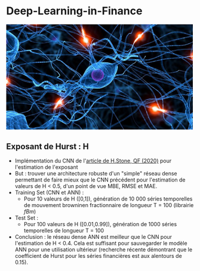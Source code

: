# Deep-Learning-in-Finance

<img src="img/opening.jpeg" width="500"> 

## Exposant de Hurst : H

- Implémentation du CNN de l'[article de H.Stone, QF (2020)](https://arxiv.org/pdf/1812.05315v3.pdf) pour l'estimation de l'exposant
- But : trouver une architecture robuste d'un "simple" réseau dense permettant de faire mieux que le CNN précédent pour l'estimation de valeurs de H < 0.5, d'un point de vue MBE, RMSE et MAE.
- Training Set (CNN et ANN) : 
  - Pour 10 valeurs de H ([0,1]), génération de 10 000 séries temporelles de mouvement browninen fractionnaire de longueur T = 100 (librairie *fBm*)
- Test Set :
  - Pour 100 valeurs de H ([0.01,0.99]), génération de 1000 séries temporelles de longueur T = 100
- Conclusion : le réseau dense ANN est meilleur que le CNN pour l'estimation de H < 0.4. Cela est suffisant pour sauvegarder le modèle ANN pour une utilisation ultérieur (recherche récente démontrant que le coefficient de Hurst pour les séries financières est aux alentours de 0.15).
